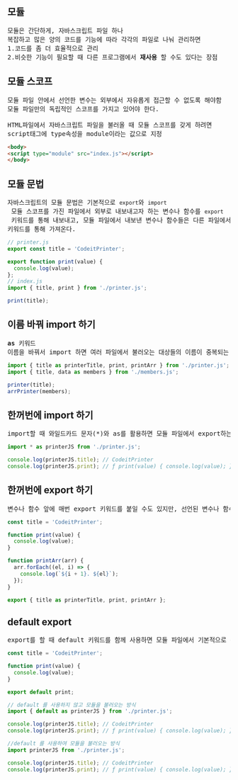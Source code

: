 ## 모듈
<pre>모듈은 간단하게, 자바스크립트 파일 하나
복잡하고 많은 양의 코드를 기능에 따라 각각의 파일로 나눠 관리하면
1.코드를 좀 더 효율적으로 관리
2.비슷한 기능이 필요할 때 다른 프로그램에서 <b>재사용</b> 할 수도 있다는 장점
</pre>

## 모듈 스코프

<pre>모듈 파일 안에서 선언한 변수는 외부에서 자유롭게 접근할 수 없도록 해야함 
모듈 파일만의 독립적인 스코프를 가지고 있어야 한다.

HTML파일에서 자바스크립트 파일을 불러올 때 모듈 스코프를 갖게 하려면
script태그에 type속성을 module이라는 값으로 지정
</pre>
```html
<body>
<script type="module" src="index.js"></script>
</body>
```

## 모듈 문법

<pre>
자바스크립트의 모듈 문법은 기본적으로 <code>export</code>와 <code>import</code> 모듈 스코프를 가진 파일에서 외부로 내보내고자 하는 변수나 함수를 <code>export</code> 키워드를 통해 내보내고, 모듈 파일에서 내보낸 변수나 함수들은 다른 파일에서 <code>import</code>키워드를 통해 가져온다.
</pre>
```javascript
// printer.js
export const title = 'CodeitPrinter';

export function print(value) {
  console.log(value);
};
// index.js
import { title, print } from './printer.js';

print(title);
```

## 이름 바꿔 import 하기
<pre><b>as</b> 키워드
이름을 바꿔서 import 하면 여러 파일에서 불러오는 대상들의 이름이 중복되는 문제를 해결가능
</pre>
```javascript
import { title as printerTitle, print, printArr } from './printer.js';
import { title, data as members } from './members.js';

printer(title);
arrPrinter(members);
```

## 한꺼번에 import 하기
<pre>import할 때 와일드카드 문자(*)와 as를 활용하면 모듈 파일에서 export하는 모든 대상을 하나의 객체로 불러올 수 있다.</pre>

```javascript
import * as printerJS from './printer.js';

console.log(printerJS.title); // CodeitPrinter
console.log(printerJS.print); // ƒ print(value) { console.log(value); }
```

## 한꺼번에 export 하기
<pre>변수나 함수 앞에 매번 export 키워드를 붙일 수도 있지만, 선언된 변수나 함수를 하나의 객체로 모아 한꺼번에 내보낼 수도 있습니다. 이때 as 키워드를 활용하면 이름을 변경해서 export할 수도 있다.</pre>
```javascript
const title = 'CodeitPrinter';

function print(value) {
  console.log(value);
}

function printArr(arr) {
  arr.forEach((el, i) => {
    console.log(`${i + 1}. ${el}`);
  });
}

export { title as printerTitle, print, printArr };
```

## default export

<pre>export를 할 때 default 키워드를 함께 사용하면 모듈 파일에서 기본적으로 export할 대상을 정할수 있는데 일반적으로 모듈 파일에서 export 대상이 하나라면, 이 default 키워드를 함께 활용하는 것이 조금 더 간결한 코드를 구성하는데 도움</pre>

```javascript
const title = 'CodeitPrinter';

function print(value) {
  console.log(value);
}

export default print;

// default 를 사용하지 않고 모듈을 불러오는 방식
import { default as printerJS } from './printer.js';

console.log(printerJS.title); // CodeitPrinter
console.log(printerJS.print); // ƒ print(value) { console.log(value); }

//default 를 사용하여 모듈을 불러오는 방식 
import printerJS from './printer.js';

console.log(printerJS.title); // CodeitPrinter
console.log(printerJS.print); // ƒ print(value) { console.log(value); }

```